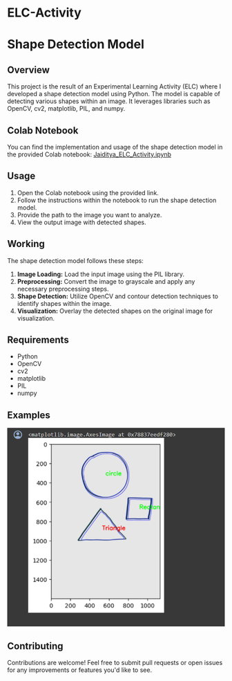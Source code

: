 # ELC-Activity

  <h1>Shape Detection Model</h1>

  <h2>Overview</h2>
    <p>This project is the result of an Experimental Learning Activity (ELC) where I developed a shape detection model using Python. The model is capable of detecting various shapes within an image. It leverages libraries such as OpenCV, cv2, matplotlib, PIL, and numpy.</p>
    <h2>Colab Notebook</h2>
    <p>You can find the implementation and usage of the shape detection model in the provided Colab notebook: <a href="Jaiditya_ELC_Activity.ipynb">Jaiditya_ELC_Activity.ipynb</a></p>
    <h2>Usage</h2>
    <ol>
        <li>Open the Colab notebook using the provided link.</li>
        <li>Follow the instructions within the notebook to run the shape detection model.</li>
        <li>Provide the path to the image you want to analyze.</li>
        <li>View the output image with detected shapes.</li>
    </ol>
    <h2>Working</h2>
    <p>The shape detection model follows these steps:</p>
    <ol>
        <li><strong>Image Loading:</strong> Load the input image using the PIL library.</li>
        <li><strong>Preprocessing:</strong> Convert the image to grayscale and apply any necessary preprocessing steps.</li>
        <li><strong>Shape Detection:</strong> Utilize OpenCV and contour detection techniques to identify shapes within the image.</li>
        <li><strong>Visualization:</strong> Overlay the detected shapes on the original image for visualization.</li>
    </ol>
    <h2>Requirements</h2>
    <ul>
        <li>Python</li>
        <li>OpenCV</li>
        <li>cv2</li>
        <li>matplotlib</li>
        <li>PIL</li>
        <li>numpy</li>
    </ul>
    <h2>Examples</h2>
    <p><img src="Example.png" alt="Example of Shape Detection"></p>

    
  <h2>Contributing</h2>
    <p>Contributions are welcome! Feel free to submit pull requests or open issues for any improvements or features you'd like to see.</p>
